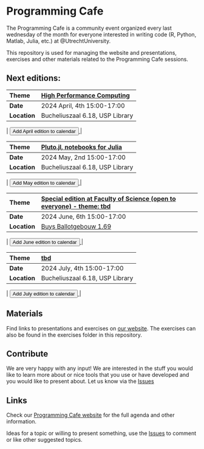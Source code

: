 # Programming Cafe

The Programming Cafe is a community event organized every last wednesday of the month for everyone interested in writing code (R, Python, Matlab, Julia, etc.) at @UtrechtUniversity.

This repository is used for managing the website and presentations, exercises and other materials related to the Programming Cafe sessions.

## Next editions:

| Theme | [High Performance Computing](https://utrechtuniversity.github.io/programming-cafe/) |
| :--- | :--- |
| __Date__ | 2024 April, 4th 15:00-17:00 |
| __Location__ | Bucheliuszaal 6.18, USP Library |

| <a href='https://www.uu.nl/en/node/133010/ics' download="Programming-Cafe">
<button type="button" class="btn btn-primary btn-sm">Add April edition to calendar</button>
</a> |

| Theme | [Pluto.jl, notebooks for Julia](https://utrechtuniversity.github.io/programming-cafe/) |
| :--- | :--- |
| __Date__ | 2024 May, 2nd 15:00-17:00 |
| __Location__ | Bucheliuszaal 6.18, USP Library |

| <a href='https://www.uu.nl/en/node/133012/ics' download="Programming-Cafe">
<button type="button" class="btn btn-primary btn-sm">Add May edition to calendar</button>
</a> |

| Theme | [Special edition at Faculty of Science (open to everyone) - theme: tbd](https://utrechtuniversity.github.io/programming-cafe/) |
| :--- | :--- |
| __Date__ | 2024 June, 6th 15:00-17:00 |
| __Location__ | [Buys Ballotgebouw 1.69](https://www.uu.nl/en/buys-ballot-building) |

| <a href='https://www.uu.nl/en/node/138938/ics' download="Programming-Cafe">
<button type="button" class="btn btn-primary btn-sm">Add June edition to calendar</button>
</a> |

| Theme | [tbd](https://utrechtuniversity.github.io/programming-cafe/) |
| :--- | :--- |
| __Date__ | 2024 July, 4th 15:00-17:00 |
| __Location__ | Bucheliuszaal 6.18, USP Library |

| <a href='https://www.uu.nl/en/node/138939/ics' download="Programming-Cafe">
<button type="button" class="btn btn-primary btn-sm">Add July edition to calendar</button>
</a> |

## Materials

Find links to presentations and exercises on [our website](https://utrechtuniversity.github.io/programming-cafe/agenda). The exercises can also be found in the exercises folder in this repository.

## Contribute
We are very happy with any input! We are interested in the stuff you would like to learn more about or nice tools that you use or have developed and you would like to present about. Let us know via the [Issues](https://github.com/UtrechtUniversity/programming-cafe/issues)

## Links

Check our [Programming Cafe website](https://utrechtuniversity.github.io/programming-cafe/) for the full agenda and other information.

Ideas for a topic or willing to present something, use the [Issues](https://github.com/UtrechtUniversity/programming-cafe/issues) to comment or like other suggested topics.
